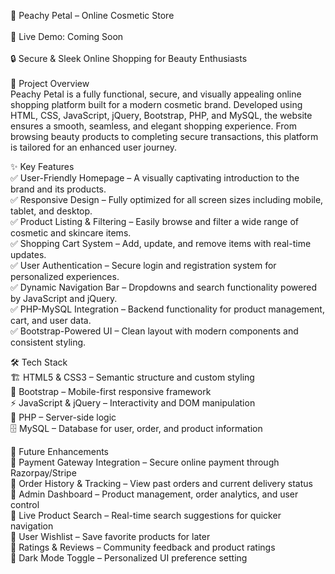 💄 Peachy Petal – Online Cosmetic Store<br>
<br>
🚀 Live Demo: Coming Soon <br>
<br>
🔒 Secure & Sleek Online Shopping for Beauty Enthusiasts <br>
<br>
📌 Project Overview <br>
Peachy Petal is a fully functional, secure, and visually appealing online shopping platform built for a modern cosmetic brand. Developed using HTML, CSS, JavaScript, jQuery, Bootstrap, PHP, and MySQL, the website ensures a smooth, seamless, and elegant shopping experience. From browsing beauty products to completing secure transactions, this platform is tailored for an enhanced user journey. <br>

✨ Key Features<br>
✅ User-Friendly Homepage – A visually captivating introduction to the brand and its products. <br>
✅ Responsive Design – Fully optimized for all screen sizes including mobile, tablet, and desktop. <br>
✅ Product Listing & Filtering – Easily browse and filter a wide range of cosmetic and skincare items. <br>
✅ Shopping Cart System – Add, update, and remove items with real-time updates. <br>
✅ User Authentication – Secure login and registration system for personalized experiences. <br>
✅ Dynamic Navigation Bar – Dropdowns and search functionality powered by JavaScript and jQuery. <br>
✅ PHP-MySQL Integration – Backend functionality for product management, cart, and user data. <br>
✅ Bootstrap-Powered UI – Clean layout with modern components and consistent styling. <br>

🛠 Tech Stack<br>
🏗 HTML5 & CSS3 – Semantic structure and custom styling <br>
🎨 Bootstrap – Mobile-first responsive framework <br>
⚡ JavaScript & jQuery – Interactivity and DOM manipulation <br>
🧠 PHP – Server-side logic <br>
🗄 MySQL – Database for user, order, and product information <br>

🔮 Future Enhancements<br>
🔹 Payment Gateway Integration – Secure online payment through Razorpay/Stripe <br>
🔹 Order History & Tracking – View past orders and current delivery status <br>
🔹 Admin Dashboard – Product management, order analytics, and user control <br>
🔹 Live Product Search – Real-time search suggestions for quicker navigation <br>
🔹 User Wishlist – Save favorite products for later <br>
🔹 Ratings & Reviews – Community feedback and product ratings <br>
🔹 Dark Mode Toggle – Personalized UI preference setting <br>
